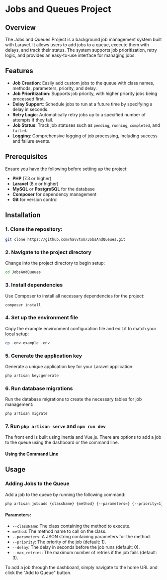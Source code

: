 # Jobs and Queues Project

## Overview

The Jobs and Queues Project is a background job management system built with Laravel. It allows users to add jobs to a queue, execute them with delays, and track their status. The system supports job prioritization, retry logic, and provides an easy-to-use interface for managing jobs.

## Features

- **Job Creation**: Easily add custom jobs to the queue with class names, methods, parameters, priority, and delay.
- **Job Prioritization**: Supports job priority, with higher priority jobs being processed first.
- **Delay Support**: Schedule jobs to run at a future time by specifying a delay in seconds.
- **Retry Logic**: Automatically retry jobs up to a specified number of attempts if they fail.
- **Job Status**: Track job statuses such as `pending`, `running`, `completed`, and `failed`.
- **Logging**: Comprehensive logging of job processing, including success and failure events.

## Prerequisites

Ensure you have the following before setting up the project:

- **PHP** (7.3 or higher)
- **Laravel** (8.x or higher)
- **MySQL** or **PostgreSQL** for the database
- **Composer** for dependency management
- **Git** for version control

## Installation

### 1. Clone the repository:

```bash
git clone https://github.com/havvtom/JobsAndQueues.git
```
### 2. Navigate to the project directory

Change into the project directory to begin setup:

```bash
cd JobsAndQueues
```
### 3. Install dependencies

Use Composer to install all necessary dependencies for the project:

```bash
composer install
```
### 4. Set up the environment file

Copy the example environment configuration file and edit it to match your local setup:

```bash
cp .env.example .env
```
### 5. Generate the application key

Generate a unique application key for your Laravel application:

```bash
php artisan key:generate
```
### 6. Run database migrations

Run the database migrations to create the necessary tables for job management:

```bash
php artisan migrate
```

### 7. Run `php artisan serve` and `npm run dev`

The front end is built using Inertia and Vue.js. There are options to add a job to the queue using the dashboard or the command line.

#### Using the Command Line

## Usage

### Adding Jobs to the Queue

Add a job to the queue by running the following command:

```bash
php artisan job:add {className} {method} {--parameters=} {--priority=1} {--delay=0} {--max_retries=3}
```
#### Parameters:

- `--className`: The class containing the method to execute.
- `method`: The method name to call on the class.
- `--parameters`: A JSON string containing parameters for the method.
- `--priority`: The priority of the job (default: 1).
- `--delay`: The delay in seconds before the job runs (default: 0).
- `--max_retries`: The maximum number of retries if the job fails (default: 3).

To add a job through the dashboard, simply navigate to the home URL and click the "Add to Queue" button.